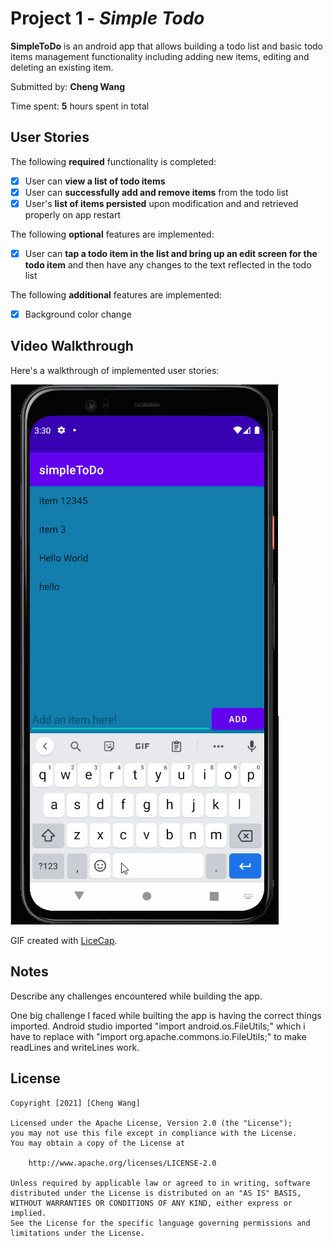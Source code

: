 # Project 1 - *Simple Todo*

**SimpleToDo** is an android app that allows building a todo list and basic todo items management functionality including adding new items, editing and deleting an existing item.

Submitted by: **Cheng Wang**

Time spent: **5** hours spent in total

## User Stories

The following **required** functionality is completed:

* [x] User can **view a list of todo items**
* [x] User can **successfully add and remove items** from the todo list
* [x] User's **list of items persisted** upon modification and and retrieved properly on app restart

The following **optional** features are implemented:

* [x] User can **tap a todo item in the list and bring up an edit screen for the todo item** and then have any changes to the text reflected in the todo list

The following **additional** features are implemented:

* [x] Background color change

## Video Walkthrough

Here's a walkthrough of implemented user stories:

<img src='https://github.com/cwang5336/Simple-Todo-app-for-CodePath/blob/main/todo_app_for_CodePath.gif' title='Video Walkthrough' width='' alt='Video Walkthrough' />

GIF created with [LiceCap](http://www.cockos.com/licecap/).

## Notes

Describe any challenges encountered while building the app.

One big challenge I faced while builting the app is having the correct things imported.
Android studio imported "import android.os.FileUtils;" which i have to replace with "import org.apache.commons.io.FileUtils;"
to make readLines and writeLines work. 

## License

    Copyright [2021] [Cheng Wang]

    Licensed under the Apache License, Version 2.0 (the "License");
    you may not use this file except in compliance with the License.
    You may obtain a copy of the License at

        http://www.apache.org/licenses/LICENSE-2.0

    Unless required by applicable law or agreed to in writing, software
    distributed under the License is distributed on an "AS IS" BASIS,
    WITHOUT WARRANTIES OR CONDITIONS OF ANY KIND, either express or implied.
    See the License for the specific language governing permissions and
    limitations under the License.
